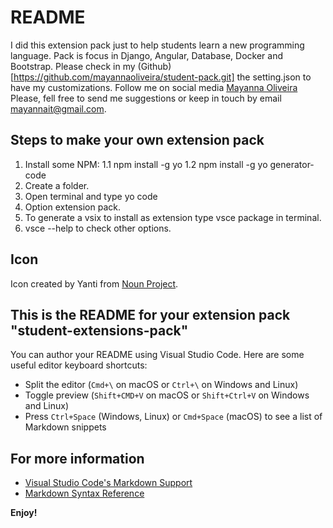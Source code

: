 # README
I did this extension pack just to help students learn a new programming language. Pack is focus in Django, Angular, Database, Docker and Bootstrap. 
Please check in my (Github)[https://github.com/mayannaoliveira/student-pack.git] the setting.json to have my customizations.
Follow me on social media [Mayanna Oliveira](https://linktr.ee/mayannaoliveira)
Please, fell free to send me suggestions or keep  in touch by email mayannait@gmail.com.
## Steps to make your own extension pack
1. Install some NPM: 1.1 npm install -g yo 1.2 npm install -g yo generator-code
2. Create a folder.
3. Open terminal and type yo code
4. Option extension pack.
5. To generate a vsix to install as extension type vsce package in terminal.
6. vsce --help to check other options.

## Icon
Icon created by Yanti from [Noun Project](https://thenounproject.com/search/?q=plant&i=2754744).

## This is the README for your extension pack "student-extensions-pack"

You can author your README using Visual Studio Code.  Here are some useful editor keyboard shortcuts:

* Split the editor (`Cmd+\` on macOS or `Ctrl+\` on Windows and Linux)
* Toggle preview (`Shift+CMD+V` on macOS or `Shift+Ctrl+V` on Windows and Linux)
* Press `Ctrl+Space` (Windows, Linux) or `Cmd+Space` (macOS) to see a list of Markdown snippets

## For more information

* [Visual Studio Code's Markdown Support](http://code.visualstudio.com/docs/languages/markdown)
* [Markdown Syntax Reference](https://help.github.com/articles/markdown-basics/)

**Enjoy!**
